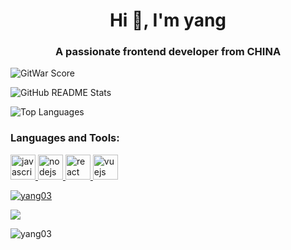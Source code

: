 <h1 align="center">Hi 👋, I'm yang</h1>
<h3 align="center">A passionate frontend developer from CHINA</h3>




<!--
**Yang03/Yang03** is a ✨ _special_ ✨ repository because its `README.md` (this file) appears on your GitHub profile.

Here are some ideas to get you started:

- 🔭 I’m currently working on ...
- 🌱 I’m currently learning ...
- 👯 I’m looking to collaborate on ...
- 🤔 I’m looking for help with ...
- 💬 Ask me about ...
- 📫 How to reach me: ...
- 😄 Pronouns: ...
- ⚡ Fun fact: ...
-->

![GitWar Score](https://gitwar.herokuapp.com/badge?username=Yang03&style=for-the-badge)

![GitHub README Stats](https://github-readme-stats.vercel.app/api?username=Yang03&show_icons=true&hide_title=true&count_private=true&theme=radical)

![Top Languages](https://github-readme-stats.vercel.app/api/top-langs/?username=Yang03&layout=compact&theme=radical)

<h3 align="left">Languages and Tools:</h3>
<p align="left"> <a href="https://developer.mozilla.org/en-US/docs/Web/JavaScript" target="_blank"> <img src="https://devicons.github.io/devicon/devicon.git/icons/javascript/javascript-original.svg" alt="javascript" width="40" height="40"/> </a> <a href="https://nodejs.org" target="_blank"> <img src="https://devicons.github.io/devicon/devicon.git/icons/nodejs/nodejs-original-wordmark.svg" alt="nodejs" width="40" height="40"/> </a> <a href="https://reactjs.org/" target="_blank"> <img src="https://devicons.github.io/devicon/devicon.git/icons/react/react-original-wordmark.svg" alt="react" width="40" height="40"/> </a> <a href="https://vuejs.org/" target="_blank"> <img src="https://devicons.github.io/devicon/devicon.git/icons/vuejs/vuejs-original-wordmark.svg" alt="vuejs" width="40" height="40"/> </a> </p>
<p align="left"> <a href="https://github.com/ryo-ma/github-profile-trophy"><img src="https://github-profile-trophy.vercel.app/?username=yang03" alt="yang03" /></a> </p>

![](https://visitor-badge.glitch.me/badge?page_id=yang03&style=flat-square&color=0088cc)
<p align="left"> <img src="https://komarev.com/ghpvc/?username=yang03&label=Profile%20views&color=0e75b6&style=flat" alt="yang03" /> </p>
